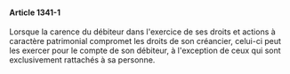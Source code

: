 #### Article 1341-1

Lorsque la carence du débiteur dans l'exercice de ses droits et actions à caractère patrimonial compromet les droits de son créancier, celui-ci peut les exercer pour le compte de son débiteur, à l'exception de ceux qui sont exclusivement rattachés à sa personne.

